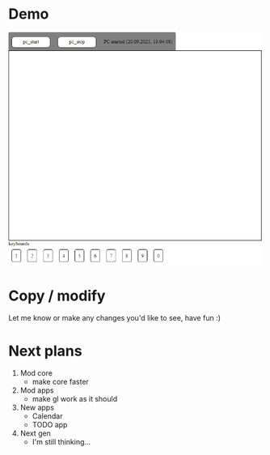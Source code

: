 # Demo
![Demo1](/demo1.gif)

# Copy / modify
Let me know or make any changes you'd like to see, have fun :)

# Next plans
1. Mod core
	- make core faster
1. Mod apps
	- make gl work as it should
1. New apps
	- Calendar
	- TODO app
1. Next gen
	- I'm still thinking...